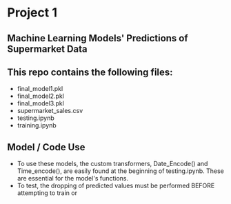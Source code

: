 # Project 1

## Machine Learning Models' Predictions of Supermarket Data

## This repo contains the following files:
- final_model1.pkl
- final_model2.pkl
- final_model3.pkl
- supermarket_sales.csv
- testing.ipynb
- training.ipynb

## Model / Code Use
- To use these models, the custom transformers, Date_Encode() and Time_encode(), are easily found at the beginning of testing.ipynb. These are essential for the model's functions.
- To test, the dropping of predicted values must be performed BEFORE attempting to train or 

